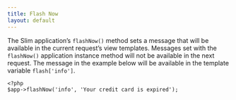 ```yaml
---
title: Flash Now
layout: default
---
```


The Slim application’s `flashNow()` method sets a message that will be available in the current request’s view
templates. Messages set with the `flashNow()` application instance method will not be available in the next request.
The message in the example below will be available in the template variable `flash['info']`.

    <?php
    $app->flashNow('info', 'Your credit card is expired');
